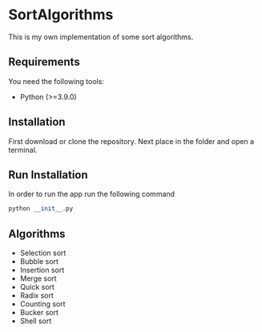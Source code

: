 # SortAlgorithms

This is my own implementation of some sort algorithms.

## Requirements

You need the following tools:
* Python (>=3.9.0)

## Installation

First download or clone the repository. Next place in the folder and open a terminal.

## Run Installation

In order to run the app run the following command

```python
python __init__.py
```

## Algorithms
* Selection sort
* Bubble sort
* Insertion sort
* Merge sort
* Quick sort
* Radix sort
* Counting sort
* Bucker sort
* Shell sort  
